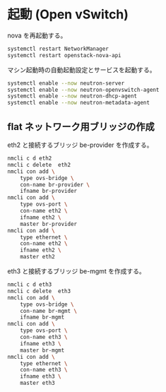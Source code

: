 # 起動 (Open vSwitch)

nova を再起動する。

```sh
systemctl restart NetworkManager
systemctl restart openstack-nova-api
```

マシン起動時の自動起動設定とサービスを起動する。

```sh
systemctl enable --now neutron-server
systemctl enable --now neutron-openvswitch-agent
systemctl enable --now neutron-dhcp-agent
systemctl enable --now neutron-metadata-agent
```

## flat ネットワーク用ブリッジの作成

eth2 と接続するブリッジ be-provider を作成する。

```sh
nmcli c d eth2
nmcli c delete  eth2
nmcli con add \
    type ovs-bridge \
    con-name br-provider \
    ifname br-provider
nmcli con add \
    type ovs-port \
    con-name eth2 \
    ifname eth2 \
    master br-provider
nmcli con add \
    type ethernet \
    con-name eth2 \
    ifname eth2 \
    master eth2
```

eth3 と接続するブリッジ be-mgmt を作成する。

```sh
nmcli c d eth3
nmcli c delete  eth3
nmcli con add \
    type ovs-bridge \
    con-name br-mgmt \
    ifname br-mgmt
nmcli con add \
    type ovs-port \
    con-name eth3 \
    ifname eth3 \
    master br-mgmt
nmcli con add \
    type ethernet \
    con-name eth3 \
    ifname eth3 \
    master eth3
```
